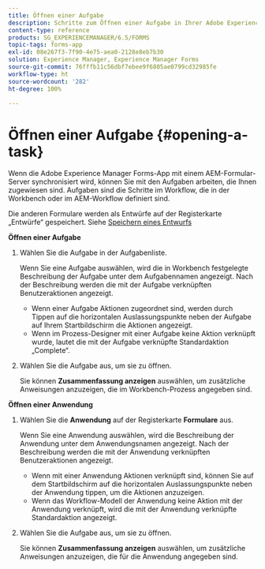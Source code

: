 ```yaml
---
title: Öffnen einer Aufgabe
description: Schritte zum Öffnen einer Aufgabe in Ihrer Adobe Experience Manager Forms-App
content-type: reference
products: SG_EXPERIENCEMANAGER/6.5/FORMS
topic-tags: forms-app
exl-id: 08e267f3-7f90-4e75-aea0-2128e8eb7b30
solution: Experience Manager, Experience Manager Forms
source-git-commit: 76fffb11c56dbf7ebee9f6805ae0799cd32985fe
workflow-type: ht
source-wordcount: '282'
ht-degree: 100%

---
```


# Öffnen einer Aufgabe {#opening-a-task}

Wenn die Adobe Experience Manager Forms-App mit einem AEM-Formular-Server synchronisiert wird, können Sie mit den Aufgaben arbeiten, die Ihnen zugewiesen sind. Aufgaben sind die Schritte im Workflow, die in der Workbench oder im AEM-Workflow definiert sind.

Die anderen Formulare werden als Entwürfe auf der Registerkarte „Entwürfe“ gespeichert. Siehe [Speichern eines Entwurfs](/help/forms/using/save-as-draft.md)

**Öffnen einer Aufgabe**

1. Wählen Sie die Aufgabe in der Aufgabenliste.

   Wenn Sie eine Aufgabe auswählen, wird die in Workbench festgelegte Beschreibung der Aufgabe unter dem Aufgabennamen angezeigt. Nach der Beschreibung werden die mit der Aufgabe verknüpften Benutzeraktionen angezeigt.

   * Wenn einer Aufgabe Aktionen zugeordnet sind, werden durch Tippen auf die horizontalen Auslassungspunkte neben der Aufgabe auf Ihrem Startbildschirm die Aktionen angezeigt.
   * Wenn im Prozess-Designer mit einer Aufgabe keine Aktion verknüpft wurde, lautet die mit der Aufgabe verknüpfte Standardaktion „Complete“.

1. Wählen Sie die Aufgabe aus, um sie zu öffnen.

   Sie können **Zusammenfassung anzeigen** auswählen, um zusätzliche Anweisungen anzuzeigen, die im Workbench-Prozess angegeben sind.

**Öffnen einer Anwendung**

1. Wählen Sie die **Anwendung** auf der Registerkarte **Formulare** aus.

   Wenn Sie eine Anwendung auswählen, wird die Beschreibung der Anwendung unter dem Anwendungsnamen angezeigt. Nach der Beschreibung werden die mit der Anwendung verknüpften Benutzeraktionen angezeigt.

   * Wenn mit einer Anwendung Aktionen verknüpft sind, können Sie auf dem Startbildschirm auf die horizontalen Auslassungspunkte neben der Anwendung tippen, um die Aktionen anzuzeigen.
   * Wenn das Workflow-Modell der Anwendung keine Aktion mit der Anwendung verknüpft, wird die mit der Anwendung verknüpfte Standardaktion angezeigt.

1. Wählen Sie die Aufgabe aus, um sie zu öffnen.

   Sie können **Zusammenfassung anzeigen** auswählen, um zusätzliche Anweisungen anzuzeigen, die für die Anwendung angegeben sind.
